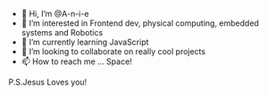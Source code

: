 - 👋 Hi, I’m @A-n-i-e
- 👀 I’m interested in Frontend dev, physical computing, embedded systems and Robotics
- 🌱 I’m currently learning JavaScript
- 💞️ I’m looking to collaborate on really cool projects
- 📫 How to reach me ... Space!

P.S.Jesus Loves you!
<!---
A-n-i-e/A-n-i-e is a ✨ special ✨ repository because its `README.md` (this file) appears on your GitHub profile.
You can click the Preview link to take a look at your changes.
--->
